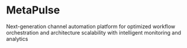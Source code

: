 # MetaPulse
Next-generation channel automation platform for optimized workflow orchestration and architecture scalability with intelligent monitoring and analytics
